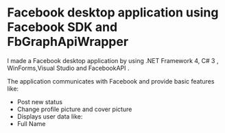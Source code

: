 # Facebook desktop application using Facebook SDK and FbGraphApiWrapper

I made a Facebook desktop application by using .NET Framework 4, C# 3 , WinForms,Visual Studio and  FacebookAPI .

The application communicates with Facebook and provide basic features like:
<ul>
  <li>Post new status</li>
  <li>Change profile picture and cover picture</li>
  <li>Displays user data like: </li>
    <li>Full Name</li>
  




